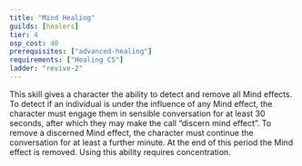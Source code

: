 ```yaml
---
title: "Mind Healing"
guilds: [healers]
tier: 4
osp_cost: 40
prerequisites: ["advanced-healing"]
requirements: ["Healing CS"]
ladder: "revive-2"
---
```

This skill gives a character the ability to detect and remove all Mind effects. To detect if an individual is under the influence of any Mind effect, the character must engage them in sensible conversation for at least 30 seconds, after which they may make the call “discern mind effect”. To remove a discerned Mind effect, the character must continue the conversation for at least a further minute. At the end of this period the Mind effect is removed. Using this ability requires concentration.